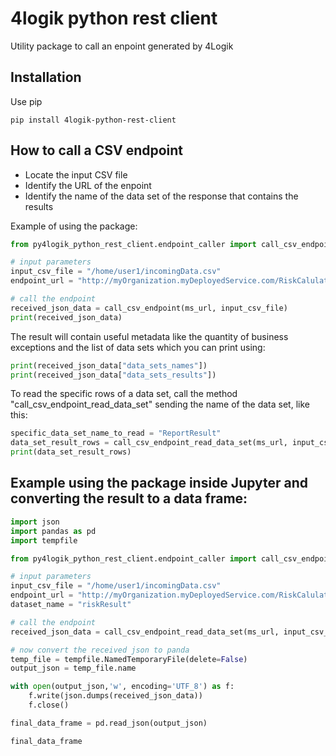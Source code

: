 # 4logik python rest client
Utility package to call an enpoint generated by 4Logik

## Installation
Use pip

```
pip install 4logik-python-rest-client
```

## How to call a CSV endpoint
- Locate the input CSV file
- Identify the URL of the enpoint
- Identify the name of the data set of the response that contains the results

Example of using the package:

```python
from py4logik_python_rest_client.endpoint_caller import call_csv_endpoint, call_csv_endpoint_read_data_set

# input parameters
input_csv_file = "/home/user1/incomingData.csv"
endpoint_url = "http://myOrganization.myDeployedService.com/RiskCalulationProcess"

# call the endpoint
received_json_data = call_csv_endpoint(ms_url, input_csv_file)
print(received_json_data)
```

The result will contain useful metadata like the quantity of business exceptions and the list of data sets which you can print using:

```python
print(received_json_data["data_sets_names"])
print(received_json_data["data_sets_results"])
```

To read the specific rows of a data set, call the method "call_csv_endpoint_read_data_set" sending the name of the data set, like this:

```python
specific_data_set_name_to_read = "ReportResult"
data_set_result_rows = call_csv_endpoint_read_data_set(ms_url, input_csv_file, specific_data_set_name_to_read)
print(data_set_result_rows)
```

## Example using the package inside Jupyter and converting the result to a data frame:

```python
import json
import pandas as pd
import tempfile

from py4logik_python_rest_client.endpoint_caller import call_csv_endpoint_read_data_set

# input parameters
input_csv_file = "/home/user1/incomingData.csv"
endpoint_url = "http://myOrganization.myDeployedService.com/RiskCalulationProcess"
dataset_name = "riskResult"

# call the endpoint
received_json_data = call_csv_endpoint_read_data_set(ms_url, input_csv_file, dataset_name)

# now convert the received json to panda
temp_file = tempfile.NamedTemporaryFile(delete=False)
output_json = temp_file.name

with open(output_json,'w', encoding='UTF_8') as f:
    f.write(json.dumps(received_json_data))
    f.close()

final_data_frame = pd.read_json(output_json)

final_data_frame
```